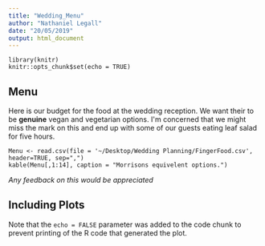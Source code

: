 ```yaml
---
title: "Wedding_Menu"
author: "Nathaniel Legall"
date: "20/05/2019"
output: html_document
---
```


```{r echo = FALSE, results = 'asis'}
library(knitr)
knitr::opts_chunk$set(echo = TRUE)
```

## Menu

Here is our budget for the food at the wedding reception. We want their to be **genuine** vegan and vegetarian options. I'm concerned that we might miss the mark on this and end up with some of our guests eating leaf salad for five hours. 

```{r Food Table}
Menu <- read.csv(file = '~/Desktop/Wedding Planning/FingerFood.csv', header=TRUE, sep=",")
kable(Menu[,1:14], caption = "Morrisons equivelent options.")

```

*Any feedback on this would be appreciated* 

## Including Plots

Note that the `echo = FALSE` parameter was added to the code chunk to prevent printing of the R code that generated the plot.

